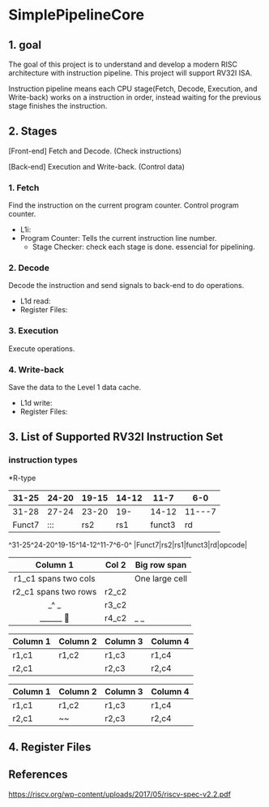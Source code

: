 # SimplePipelineCore
## 1. goal
The goal of this project is to understand and develop a modern RISC architecture with instruction pipeline. This project will support RV32I ISA. 

Instruction pipeline means each CPU stage(Fetch, Decode, Execution, and Write-back) works on a instruction in order, instead waiting for the previous stage finishes the instruction.


## 2. Stages

[Front-end] Fetch and Decode. (Check instructions)

[Back-end] Execution and Write-back. (Control data)

 ### 1.  Fetch 
 Find the instruction on the current program counter. Control program counter.
  * L1i:
  * Program Counter: Tells the current instruction line number.
    * Stage Checker: check each stage is done. essencial for pipelining.
      
 ### 2.  Decode
 Decode the instruction and send signals to back-end to do operations.
  * L1d read:
  * Register Files:
    
 ### 3.  Execution
 Execute operations.

 ### 4.  Write-back
 Save the data to the Level 1 data cache.
  * L1d write:
  * Register Files:


## 3. List of Supported RV32I Instruction Set
### instruction types
*R-type

|31-25|24-20|19-15|14-12|11-7|6-0|
|------|---|---|---|----|----------- |
|31-28|27-24|23-20|19-|14-12|11---7|6-----0|
|Funct7|:::|rs2      |rs1|funct3|rd|opcode|

^31-25^24-20^19-15^14-12^11-7^6-0^
|Funct7|rs2|rs1|funct3|rd|opcode|

| Column 1                | Col 2 | Big row span   |
|:-----------------------:|-------| -------------- |
| r1_c1 spans two cols           || One large cell |
| r2_c1 spans two rows    | r2_c2 |                |
|_^                      _| r3_c2 |                |
|    ______ &#20;         | r4_c2 |_              _|

| Column 1 | Column 2 | Column 3 | Column 4 |
| -------- | -------- | -------- | -------- |
| r1,c1    | r1,c2    | r1,c3    | r1,c4    |
| r2,c1              || r2,c3    | r2,c4    |

| Column 1 | Column 2 | Column 3 | Column 4 |
| -------- | -------- | -------- | -------- |
| r1,c1    | r1,c2    | r1,c3    | r1,c4    |
| r2,c1            |~~| r2,c3    | r2,c4    |

## 4. Register Files
## References
https://riscv.org/wp-content/uploads/2017/05/riscv-spec-v2.2.pdf
